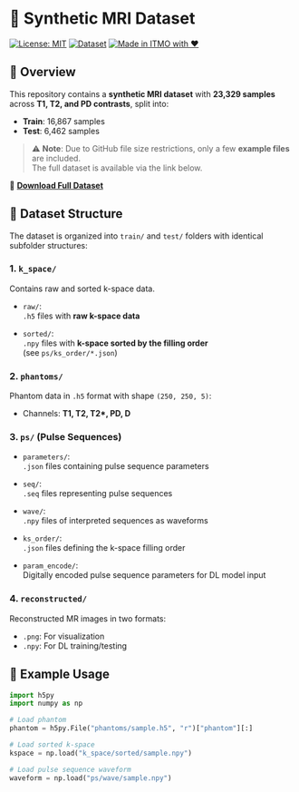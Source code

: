# 🧠 Synthetic MRI Dataset

[![License: MIT](https://img.shields.io/badge/License-MIT-yellow.svg)](LICENSE)
[![Dataset](https://img.shields.io/badge/Data-Available-brightgreen.svg)](https://drive.google.com/file/d/1cIJ-pzP3Sd16GqXRqOqlJ0tyiZ0slTiW/view?usp=sharing)
[![Made in ITMO with ❤️](https://img.shields.io/badge/Made%20with-%E2%9D%A4-red)](https://itmo.ru/)

## 📌 Overview

This repository contains a **synthetic MRI dataset** with **23,329 samples** across **T1, T2, and PD contrasts**, split into:

- **Train**: 16,867 samples  
- **Test**: 6,462 samples

> ⚠️ **Note**: Due to GitHub file size restrictions, only a few **example files** are included.  
> The full dataset is available via the link below.

🔗 **[Download Full Dataset](https://drive.google.com/file/d/1cIJ-pzP3Sd16GqXRqOqlJ0tyiZ0slTiW/view?usp=sharing)** <!-- Replace # with your actual link -->


## 📂 Dataset Structure

The dataset is organized into `train/` and `test/` folders with identical subfolder structures:

### 1. `k_space/`
Contains raw and sorted k-space data.

- `raw/`:  
  `.h5` files with **raw k-space data**

- `sorted/`:  
  `.npy` files with **k-space sorted by the filling order**  
  (see `ps/ks_order/*.json`)



### 2. `phantoms/`
Phantom data in `.h5` format with shape `(250, 250, 5)`:

- Channels: **T1, T2, T2\*, PD, D**



### 3. `ps/` (Pulse Sequences)

- `parameters/`:  
  `.json` files containing pulse sequence parameters

- `seq/`:  
  `.seq` files representing pulse sequences

- `wave/`:  
  `.npy` files of interpreted sequences as waveforms

- `ks_order/`:  
  `.json` files defining the k-space filling order

- `param_encode/`:  
  Digitally encoded pulse sequence parameters for DL model input



### 4. `reconstructed/`

Reconstructed MR images in two formats:

- `.png`: For visualization  
- `.npy`: For DL training/testing



## 🚀 Example Usage

```python
import h5py
import numpy as np

# Load phantom
phantom = h5py.File("phantoms/sample.h5", "r")["phantom"][:]

# Load sorted k-space
kspace = np.load("k_space/sorted/sample.npy")

# Load pulse sequence waveform
waveform = np.load("ps/wave/sample.npy")
```


